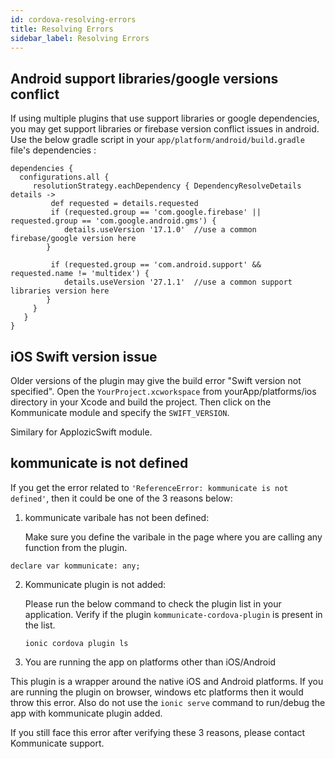 ```yaml
---
id: cordova-resolving-errors
title: Resolving Errors
sidebar_label: Resolving Errors
---
```


## Android support libraries/google versions conflict

If using multiple plugins that use support libraries or google dependencies, you may get support libraries or firebase version conflict issues in android. 
Use the below gradle script in your `app/platform/android/build.gradle` file's dependencies :

```
dependencies {
  configurations.all {
     resolutionStrategy.eachDependency { DependencyResolveDetails details ->
         def requested = details.requested
         if (requested.group == 'com.google.firebase' || requested.group == 'com.google.android.gms') {
            details.useVersion '17.1.0'  //use a common firebase/google version here
        }

         if (requested.group == 'com.android.support' && requested.name != 'multidex') {
            details.useVersion '27.1.1'  //use a common support libraries version here
        }
     }
   }
}
```

## iOS Swift version issue

Older versions of the plugin may give the build error "Swift version not specified". 
Open the `YourProject.xcworkspace` from yourApp/platforms/ios directory in your Xcode and build the project.
Then click on the Kommunicate module and specify the `SWIFT_VERSION`.

Similary for ApplozicSwift module.

## kommunicate is not defined

If you get the error related to `'ReferenceError: kommunicate is not defined'`, then it could be one of the 3 reasons below:
1) kommunicate varibale has not been defined:

   Make sure you define the varibale in the page where you are calling any function from the plugin.
  ```
  declare var kommunicate: any;
  ```
  
2) Kommunicate plugin is not added:
   
   Please run the below command to check the plugin list in your application. Verify if the plugin `kommunicate-cordova-plugin` is present in the list.
   ```
   ionic cordova plugin ls
   ```
   
 3) You are running the app on platforms other than iOS/Android
 
   This plugin is a wrapper around the native iOS and Android platforms. If you are running the plugin on browser, windows etc    platforms then it would throw this error. Also do not use the `ionic serve` command to run/debug the app with kommunicate      plugin added.
   
 If you still face this error after verifying these 3 reasons, please contact Kommunicate support.
   

